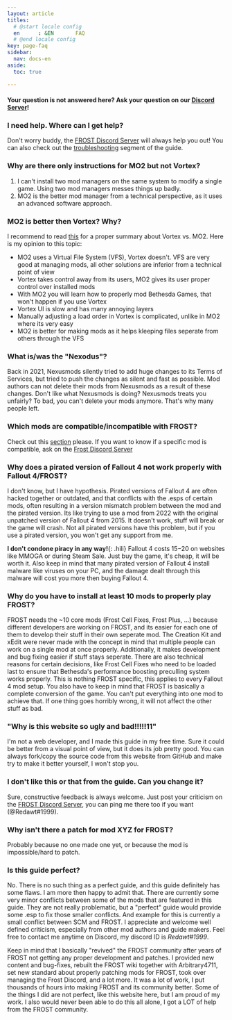 ```yaml
---
layout: article
titles:
  # @start locale config
  en      : &EN       FAQ
  # @end locale config
key: page-faq
sidebar:
  nav: docs-en
aside:
  toc: true

---
```

#### Your question is not answered here? Ask your question on our [Discord Server](https://discord.com/invite/BaKsm7Fn4A)!

### I need help. Where can I get help?
Don't worry buddy, the [FROST Discord Server](https://discord.com/invite/BaKsm7Fn4A) will always help you out!
You can also check out the [troubleshooting](troubleshooting.html) segment of the guide.

### Why are there only instructions for MO2 but not Vortex?
1. I can't install two mod managers on the same system to modify a single game. Using two mod managers messes things up badly.
2. MO2 is the better mod manager from a technical perspective, as it uses an advanced software approach.

### MO2 is better then Vortex? Why?
I recommend to read [this](https://github.com/sower-j/modding-guides/blob/main/mo2-v-vortex-faq.md) for a proper summary about Vortex vs. MO2. 
Here is my opinion to this topic:
- MO2 uses a Virtual File System (VFS), Vortex doesn't. VFS are very good at managing mods, all other solutions are inferior from a technical point of view
- Vortex takes control away from its users, MO2 gives its user proper control over installed mods
- With MO2 you will learn how to properly mod Bethesda Games, that won't happen if you use Vortex
- Vortex UI is slow and has many annoying layers
- Manually adjusting a load order in Vortex is complicated, unlike in MO2 where its very easy
- MO2 is better for making mods as it helps kleeping files seperate from others through the VFS

### What is/was the "Nexodus"?
Back in 2021, Nexusmods silently tried to add huge changes to its Terms of Services, but tried to push the changes as silent and fast as possible. 
Mod authors can not delete their mods from Nexusmods as a result of these changes. Don't like what Nexusmods is doing? Nexusmods treats you unfairly? To bad, you can't delete your mods anymore. That's why many people left. 

### Which mods are compatible/incompatible with FROST?
Check out this [section](./compatability.html) please. If you want to know if a specific mod is compatible, ask on the [Frost Discord Server](https://discord.com/invite/BaKsm7Fn4A)

### Why does a pirated version of Fallout 4 not work properly with Fallout 4/FROST?
I don't know, but I have hypothesis. Pirated versions of Fallout 4 are often hacked together or outdated, and that conflicts with the .esps of certain mods, often resulting in a version mismatch problem between the mod and the pirated version.
Its like trying to use a mod from 2022 with the original unpatched version of Fallout 4 from 2015. It doesn't work, stuff will break or the game will crash. Not all pirated versions have this problem, but if you use a pirated version, you won't get any support from me. 

**I don't condone piracy in any way!**{: .hili}
Fallout 4 costs $15-$20 on websites like MMOGA or during Steam Sale. Just buy the game, it's cheap, it will be worth it.
Also keep in mind that many pirated version of Fallout 4 install malware like viruses on your PC, and the damage dealt through this malware will cost you more then buying Fallout 4.


### Why do you have to install at least 10 mods to properly play FROST?
FROST needs the ~10 core mods (Frost Cell Fixes, Frost Plus, ...) because different developers are working on FROST, and its easier for each one of them to develop their stuff in their own seperate mod. The Creation Kit and xEdit were never made with the concept in mind that multiple people can work on a single mod at once properly. Additionally, it makes development and bug fixing easier if stuff stays seperate.
There are also technical reasons for certain decisions, like Frost Cell Fixes who need to be loaded last to ensure that Bethesda's performance boosting preculling system works properly. This is nothing FROST specific, this applies to every Fallout 4 mod setup.
You also have to keep in mind that FROST is basically a complete conversion of the game. You can't put everything into one mod to achieve that.
If one thing goes horribly wrong, it will not affect the other stuff as bad.


### "Why is this website so ugly and bad!!!!!11"
I'm not a web developer, and I made this guide in my free time. Sure it could be better from a visual point of view, but it does its job pretty good. You can always fork/copy the source code from this website from GitHub and make try to make it better yourself, I won't stop you.

### I don't like this or that from the guide. Can you change it?
Sure, constructive feedback is always welcome. Just post your criticism on the [FROST Discord Server](https://discord.com/invite/BaKsm7Fn4A), you can ping me there too if you want (@Redawt#1999).

### Why isn't there a patch for mod XYZ for FROST?
Probably because no one made one yet, or because the mod is impossible/hard to patch.

### Is this guide perfect? 
No. There is no such thing as a perfect guide, and this guide definitely has some flaws. I am more then happy to admit that.
There are currently some very minor conflicts between some of the mods that are featured in this guide. They are not really problematic, but a "perfect" guide would provide some .esp to fix those smaller conflicts. And example for this is currently a small conflict between SCM and FROST. 
I appreciate and welcome well defined criticism, especially from other mod authors and guide makers. 
Feel free to contact me anytime on Discord, my discord ID is *Redawt#1999*.

Keep in mind that I basically "revived" the FROST community after years of FROST not getting any proper development and patches. I provided new content and bug-fixes, rebuilt the FROST wiki together with Arbitrary4711, set new standard about properly patching mods for FROST, took over managing the Frost Discord, and a lot more. It was a lot of work, I put thousands of hours into making FROST and its community better. 
Some of the things I did are not perfect, like this website here, but I am proud of my work. 
I also would never been able to do this all alone, I got a LOT of help from the FROST community.